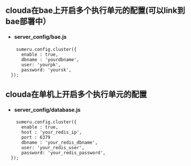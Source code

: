 ## clouda在bae上开启多个执行单元的配置(可以link到bae部署中）

* #### server_config/bae.js

```code
    sumeru.config.cluster({
      enable : true,
      dbname : 'yourdbname',
      user: 'yourpk',
      password: 'yoursk',
  });
```
## clouda在单机上开启多个执行单元的配置

* #### server_config/database.js

```code
    sumeru.config.cluster({
      enable : true,
      host : 'your_redis_ip',
      port : 6379
      dbname : 'your_redis_dbname',
      user: 'your_redis_user',
      password: 'your_redis_password',
  });
```
